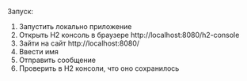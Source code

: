 Запуск:
1) Запустить локально приложение
2) Открыть H2 консоль в браузере http://localhost:8080/h2-console
3) Зайти на сайт http://localhost:8080/
4) Ввести имя
5) Отправить сообщение
6) Проверить в H2 консоли, что оно сохранилось